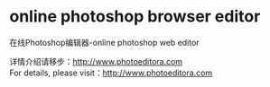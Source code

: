 # online photoshop browser editor
在线Photoshop编辑器-online photoshop web editor

详情介绍请移步：http://www.photoeditora.com  
For details, please visit：http://www.photoeditora.com
